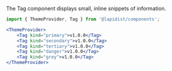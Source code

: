 The Tag component displays small, inline snippets of information.

```jsx harmony
import { ThemeProvider, Tag } from '@lapidist/components';

<ThemeProvider>
    <Tag kind="primary">v1.0.0</Tag>
    <Tag kind="secondary">v1.0.0</Tag>
    <Tag kind="tertiary">v1.0.0</Tag>
    <Tag kind="danger">v1.0.0</Tag>
    <Tag kind="grey">v1.0.0</Tag>
</ThemeProvider>
```
